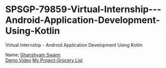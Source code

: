 # SPSGP-79859-Virtual-Internship---Android-Application-Development-Using-Kotlin
Virtual Internship - Android Application Development Using Kotlin

Name: [Ghanshyam Swami](https://github.com/Ghanshyam112)<br />
[Demo Video](https://www.youtube.com/watch?v=to-0YOU3-XA)
[My Project-Grocery List](https://github.com/smartinternz02/SPSGP-79859-Virtual-Internship---Android-Application-Development-Using-Kotlin/tree/main/Main%20Project)
